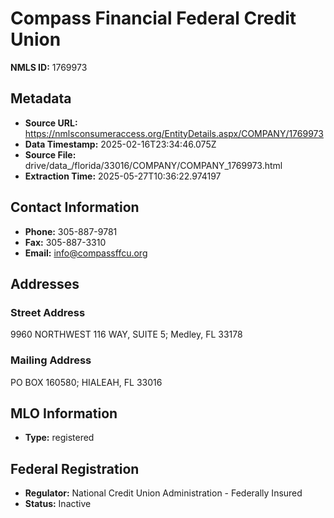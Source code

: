 # Compass Financial Federal Credit Union

**NMLS ID:** 1769973

## Metadata
- **Source URL:** https://nmlsconsumeraccess.org/EntityDetails.aspx/COMPANY/1769973
- **Data Timestamp:** 2025-02-16T23:34:46.075Z
- **Source File:** drive/data_/florida/33016/COMPANY/COMPANY_1769973.html
- **Extraction Time:** 2025-05-27T10:36:22.974197

## Contact Information
- **Phone:** 305-887-9781
- **Fax:** 305-887-3310
- **Email:** info@compassffcu.org

## Addresses
### Street Address
9960 NORTHWEST 116 WAY, SUITE 5; Medley, FL 33178

### Mailing Address
PO BOX 160580; HIALEAH, FL 33016

## MLO Information
- **Type:** registered

## Federal Registration
- **Regulator:** National Credit Union Administration - Federally Insured
- **Status:** Inactive
